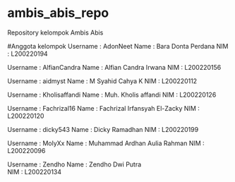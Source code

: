 # ambis_abis_repo
Repository kelompok Ambis Abis

#Anggota kelompok
Username  : AdonNeet
Name      : Bara Donta Perdana
NIM       : L200220194

Username  : AlfianCandra
Name      : Alfian Candra Irwana
NIM       : L200220156

Username  : aidmyst
Name      : M Syahid Cahya K
NIM       : L200220112

Username  : Kholisaffandi
Name      : Muh. Kholis affandi
NIM       : L200220126

Username  : Fachrizal16
Name      : Fachrizal Irfansyah El-Zacky
NIM       : L200220120

Username  : dicky543
Name      : Dicky Ramadhan
NIM       : L200220199

Username  : MolyXx
Name      : Muhammad Ardhan Aulia Rahman
NIM       : L200220096

Username  : Zendho
Name      : Zendho Dwi Putra				
NIM       : L200220134
